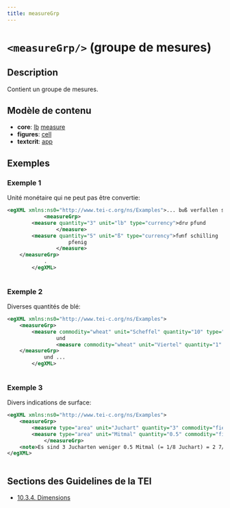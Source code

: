 ```yaml
---
title: measureGrp
---
```




# `<measureGrp/>` (groupe de mesures)

## Description

Contient un groupe de mesures.

## Modèle de contenu

- **core**: [lb](lb.md) [measure](measure.md)
- **figures**: [cell](cell.md)
- **textcrit**: [app](app.md)

## Exemples

### Exemple 1

Unité monétaire qui ne peut pas être convertie:

```xml
<egXML xmlns:ns0="http://www.tei-c.org/ns/Examples">... buͦß verfallen sin
            <measureGrp>
        <measure quantity="3" unit="lb" type="currency">druͤ pfund
                </measure>
        <measure quantity="5" unit="ß" type="currency">fuͤnf schilling
                    pfenig
                </measure>
    </measureGrp>
            .
        </egXML>
               
```

### Exemple 2

Diverses quantités de blé:

```xml
<egXML xmlns:ns0="http://www.tei-c.org/ns/Examples">
    <measureGrp>
        <measure commodity="wheat" unit="Scheffel" quantity="10" type="volume">zehen schoͤffel</measure>
                und
                <measure commodity="wheat" unit="Viertel" quantity="1" type="volume">ain viertail waissen</measure>
    </measureGrp>
            und ...
        </egXML>
               
```

### Exemple 3

Divers indications de surface:

```xml
<egXML xmlns:ns0="http://www.tei-c.org/ns/Examples">
    <measureGrp>
        <measure type="area" unit="Juchart" quantity="3" commodity="field">dryg juchart akkers</measure>
        <measure type="area" unit="Mitmal" quantity="0.5" commodity="field">ains halben mitmels</measure>minder
            </measureGrp>
    <note>Es sind 3 Jucharten weniger 0.5 Mitmal (= 1/8 Juchart) = 2 7/8 Jucharten.</note>
</egXML>
               
```

## Sections des Guidelines de la TEI

- [10.3.4. Dimensions](https://www.tei-c.org/release/doc/tei-p5-doc/en/html/MS.html#msdim)